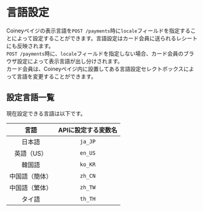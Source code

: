 # 言語設定

Coineyペイジの表示言語を`POST /payments`時に`locale`フィールドを指定することによって設定することができます。言語設定はカード会員に送られるレシートにも反映されます。  
`POST /payments`時に、`locale`フィールドを指定しない場合、カード会員のブラウザ設定によって表示言語が出し分けされます。  
カード会員は、Coineyペイジ内に設置してある言語設定セレクトボックスによって言語を変更することができます。

## 設定言語一覧

現在設定できる言語は以下です。

|言語|APIに設定する変数名|
|:----:|:----:|
|日本語|`ja_JP`|
|英語（US）|`en_US`|
|韓国語|`ko_KR`|
|中国語（簡体）|`zh_CN`|
|中国語（繁体）|`zh_TW`|
|タイ語|`th_TH`|
